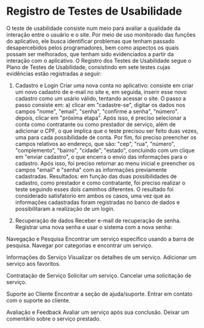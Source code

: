 # Registro de Testes de Usabilidade

O teste de usabilidade consiste num meio para avaliar a qualidade da interação entre o usuário e o site. Por meio de uso monitorado das funções do aplicativo, ele busca identificar problemas que tenham passado desapercebidos pelos programadores, bem como aspectos os quais possam ser melhorados, que tenham sido evidenciados a partir da interação com o aplicativo. O Registro dos Testes de Usabilidade segue o Plano de Testes de Usabilidade, consistindo em sete testes cujas evidências estão registradas a seguir:

1. Cadastro e Login Criar uma nova conta no aplicativo: consiste em criar um novo cadastro de e-mail no site e, em seguida, inserir esse novo cadastro como um usário válido, tentando acessar o site. O passo a passo consiste em: a) clicar em "cadastre-se", digitar os dados nos campos "nome", "email", "senha", "confirme a senha", "número". depois, clicar em "próxima etapa". Após isso, é preciso selecionar a conta como contratante ou como prestador de serviço, além de adicionar o CPF, o que implica que o teste precisou ser feito duas vezes, uma para cada possibilidade de conta. Por fim, foi preciso preencher os campos relativos ao endereço, que são: "cep", "rua", "número", "complemento", "bairro", "cidade", "estado", concluindo com um clique em "enviar cadastro", o que encerra o envio das informações para o cadastro. Após isso, foi preciso retornar ao menu inicial e preencher os campos "email" e "senha" com as informações previamente cadastradas.
Resultados: em função das duas possibilidades de cadastro, como prestador e como contratante, foi preciso realizar o teste seguindo esses dois caminhos diferentes. O resultado foi considerado satisfatorio em ambos os casos, uma vez que as informações cadastradas foram registradas no banco de dados e possibilitaram a realização de um login. 

2. Recuperação de dados Receber e-mail de recuperação de senha. Registrar uma nova senha e usar o sistema com a nova senha:

Navegação e Pesquisa Encontrar um serviço específico usando a barra de pesquisa. Navegar por categorias e encontrar um serviço.

Informações do Serviço Visualizar os detalhes de um serviço. Adicionar um serviço aos favoritos.

Contratação de Serviço Solicitar um serviço. Cancelar uma solicitação de serviço.

Suporte ao Cliente Encontrar a seção de ajuda/suporte. Entrar em contato com o suporte ao cliente.

Avaliação e Feedback Avaliar um serviço após sua conclusão. Deixar um comentário sobre o serviço prestado.
